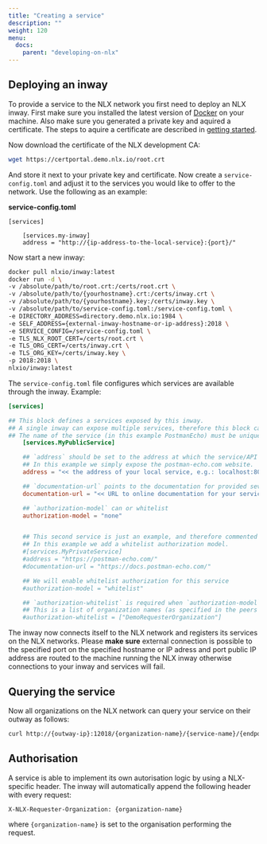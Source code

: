 ```yaml
---
title: "Creating a service"
description: ""
weight: 120
menu:
  docs:
    parent: "developing-on-nlx"
---
```


## Deploying an inway
To provide a service to the NLX network you first need to deploy an NLX inway. First make sure you installed the latest version of [Docker](https://www.docker.com) on your machine. Also make sure you generated a private key and aquired a certificate. The steps to aquire a certificate are described in [getting started](../).

Now download the certificate of the NLX development CA:

```bash
wget https://certportal.demo.nlx.io/root.crt
```

And store it next to your private key and certificate. Now create a `service-config.toml` and adjust it to the services you would like to offer to the network. Use the following as an example:

**service-config.toml**

    [services]

        [services.my-inway]
        address = "http://{ip-address-to-the-local-service}:{port}/"

Now start a new inway:


```bash
docker pull nlxio/inway:latest
docker run -d \
-v /absolute/path/to/root.crt:/certs/root.crt \
-v /absolute/path/to/{yourhostname}.crt:/certs/inway.crt \
-v /absolute/path/to/{yourhostname}.key:/certs/inway.key \
-v /absolute/path/to/service-config.toml:/service-config.toml \
-e DIRECTORY_ADDRESS=directory.demo.nlx.io:1984 \
-e SELF_ADDRESS={external-inway-hostname-or-ip-address}:2018 \
-e SERVICE_CONFIG=/service-config.toml \
-e TLS_NLX_ROOT_CERT=/certs/root.crt \
-e TLS_ORG_CERT=/certs/inway.crt \
-e TLS_ORG_KEY=/certs/inway.key \
-p 2018:2018 \
nlxio/inway:latest
```

The `service-config.toml` file configures which services are available through the inway. Example:
```toml
[services]

## This block defines a services exposed by this inway.
## A single inway can expose multiple services, therefore this block can be added multiple times.
## The name of the service (in this example PostmanEcho) must be unique for each block.
	[services.MyPublicService]

	## `address` should be set to the address at which the service/API is available.
	## In this example we simply expose the postman-echo.com website.
	address = "<< the address of your local service, e.g.: localhost:8080 >>"

	## `documentation-url` points to the documentation for provided sevice
	documentation-url = "<< URL to online documentation for your service >>"

	## `authorization-model` can or whitelist
	authorization-model = "none"


	## This second service is just an example, and therefore commented out.
	## In this example we add a whitelist authorization model.
	#[services.MyPrivateService]
	#address = "https://postman-echo.com/"
	#documentation-url = "https://docs.postman-echo.com/"

	## We will enable whitelist authorization for this service
	#authorization-model = "whitelist"

	## `authorization-whitelist` is required when `authorization-model` is set to "whitelist".
	## This is a list of organization names (as specified in the peers organization cert) which is allowed access.
	#authorization-whitelist = ["DemoRequesterOrganization"]

```

The inway now connects itself to the NLX network and registers its services on the NLX networks. Please **make sure** external connection is possible to the specified port on the specified hostname or IP adress and port  public IP address are routed to the machine running the NLX inway otherwise connections to your inway and services will fail.

## Querying the service
Now all organizations on the NLX network can query your service on their outway as follows:

```bash
curl http://{outway-ip}:12018/{organization-name}/{service-name}/{endpoint}
```

## Authorisation
A service is able to implement its own autorisation logic by using a NLX-specific header. The inway will automatically append the following header with every request:

    X-NLX-Requester-Organization: {organization-name}

where ```{organization-name}``` is set to the organisation performing the request.
